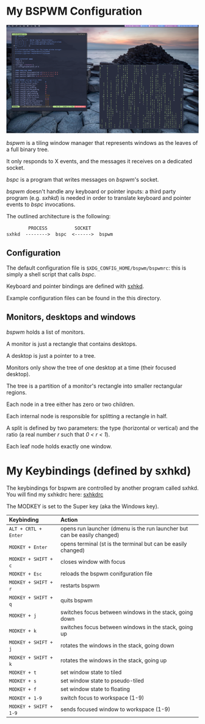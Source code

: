 # My BSPWM Configuration

![Screenshot of my desktop](./scripts/bspwm.png)

_bspwm_ is a tiling window manager that represents windows as the leaves of a full binary tree.

It only responds to X events, and the messages it receives on a dedicated socket.

_bspc_ is a program that writes messages on _bspwm_'s socket.

_bspwm_ doesn't handle any keyboard or pointer inputs: a third party program (e.g. _sxhkd_) is needed in order to translate keyboard and pointer events to _bspc_ invocations.

The outlined architecture is the following:

```
        PROCESS          SOCKET
sxhkd  -------->  bspc  <------>  bspwm
```

## Configuration

The default configuration file is `$XDG_CONFIG_HOME/bspwm/bspwmrc`: this is simply a shell script that calls _bspc_.

Keyboard and pointer bindings are defined with [sxhkd](https://github.com/baskerville/sxhkd).

Example configuration files can be found in the this directory.

## Monitors, desktops and windows

_bspwm_ holds a list of monitors.

A monitor is just a rectangle that contains desktops.

A desktop is just a pointer to a tree.

Monitors only show the tree of one desktop at a time (their focused desktop).

The tree is a partition of a monitor's rectangle into smaller rectangular regions.

Each node in a tree either has zero or two children.

Each internal node is responsible for splitting a rectangle in half.

A split is defined by two parameters: the type (horizontal or vertical) and the ratio (a real number _r_ such that _0 < r < 1_).

Each leaf node holds exactly one window.

# My Keybindings (defined by sxhkd)

The keybindings for bspwm are controlled by another program called sxhkd. You will find my sxhkdrc here: [sxhkdrc](https://github.com/Chaganti-Reddy/dotfiles/blob/master/home/user/.config/sxhkd/sxhkdrc)

The MODKEY is set to the Super key (aka the Windows key).

| Keybinding             | Action                                                                   |
| :--------------------- | :----------------------------------------------------------------------- |
| `ALT + CRTL + Enter`   | opens run launcher (dmenu is the run launcher but can be easily changed) |
| `MODKEY + Enter`       | opens terminal (st is the terminal but can be easily changed)            |
| `MODKEY + SHIFT + c`   | closes window with focus                                                 |
| `MODKEY + Esc`         | reloads the bspwm conifguration file                                     |
| `MODKEY + SHIFT + r`   | restarts bspwm                                                           |
| `MODKEY + SHIFT + q`   | quits bspwm                                                              |
| `MODKEY + j`           | switches focus between windows in the stack, going down                  |
| `MODKEY + k`           | switches focus between windows in the stack, going up                    |
| `MODKEY + SHIFT + j`   | rotates the windows in the stack, going down                             |
| `MODKEY + SHIFT + k`   | rotates the windows in the stack, going up                               |
| `MODKEY + t`           | set window state to tiled                                                |
| `MODKEY + s`           | set window state to pseudo-tiled                                         |
| `MODKEY + f`           | set window state to floating                                             |
| `MODKEY + 1-9`         | switch focus to workspace (1-9)                                          |
| `MODKEY + SHIFT + 1-9` | sends focused window to workspace (1-9)                                  |
